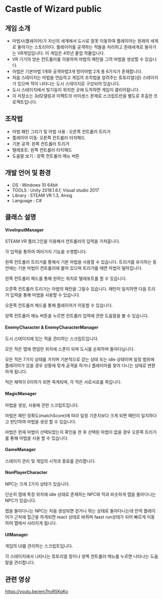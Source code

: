 # Castle of Wizard public
## 게임 소개
* 마법사(플레이어)가 자신의 세계에서 도시로 잘못 이동하여 플레이어는 원래의 세계로 돌아가는 스토리이다. 플레이어를 공격하는 적들을 처리하고 원래세계로 돌아가는 VR게임입니다. 이 게임은 4학년 졸업 작품입니다. 
* VR 기기의 양손 컨트롤러를 이용하여 마법의 패턴을 그려 마법을 생성할 수 있습니다.
* 마법은 기본마법 1개와 공격마법3개 방어마법 2개 총 6가지가 존재합니다.
* 처음 스테이지는 마법을 연습하고 게임의 조작법을 알려주는 튜토리얼(성) 스테이지가 있으며 적이 나타나는 도시 스테이지로 구성되어 있습니다.
* 도시 스테이지에서 빛기둥이 위치한 곳에 도착하면 게임이 클리어됩니다.
* 이 저장소는 3d모델링과 이펙트의 라이센스 문제로 스크립트만을 별도로 추출한 프로젝트입니다.

## 조작법
* 마법 패턴 그리기 및 마법 사용 : 오른쪽 컨트롤러 트리거
* 플레이어 이동: 오른쪽 컨트롤러 터치패드
* 기본 공격: 왼쪽 컨트롤러 트리거
* 텔레포트: 왼쪽 컨트롤러 터치패드
* 도움말 보기 : 양쪽 컨트롤러 메뉴 버튼

## 개발 언어 및 환경
- OS : Windows 10 64bit 
- TOOLS : Unity 2018.1.6.f, Visual studio 2017
- Library : STEAM VR 1.3, Airsig
- Language : C#

## 클래스 설명
#### ViveInputManager
STEAM VR 플러그인을 이용해서 컨트롤러의 입력을 가져옵니다.

각 입력을 통하여 여러가지 기능을 수행합니다.

왼쪽 컨트롤러 트리거를 통해서 기본 마법을 사용할 수 있습니다. 
트리거를 유지하는 동안에는 기본 마법이 컨트롤러에 붙어 있으며 트리거를 때면 마법이 떨어집니다.

왼쪽 컨트롤러 패드를 통해 원하는 위치로 텔레포트를 할 수 있습니다.

오른쪽 컨트롤러 트리거는 마법의 패턴을 그릴수 있습니다. 패턴이 일치하면 다음 트리거 입력을 통해 마법을 사용할 수 있습니다.

오른쪽 컨트롤러 패드를 통해 플레이어가 이동할 수 있습니다.

양쪽 컨트롤러 메뉴 버튼을 누르면 컨트롤러 입력에 관한 도움말을 볼 수 있습니다.

#### EnemyCharacter & EnemyCharacterManager
도시 스테이지에 있는 적을 관리하는 스크립트입니다.

모든 적은 맵에 랜덤한 위치에 스폰이 되며 도시를 순회하며 돌아다닙니다.

모든 적은 7가지 상태를 가지며 기본적으로 걷는 상태 또는 idle 상태이며 일정 범위에 플레이어가 있을 경우 상황에 맞게 공격을 하거나 플레이어를 찾아
다니는 상태로 변환하게 됩니다.

적은 체력이 0이하가 되면 죽게되며, 각 적은 서로서로를 죽입니다.

#### MagicManager
마법을 생성, 사용에 관한 스크립트입니다.

마법은 패턴 정확도(matchScore)에 따라 일정 기준치보다 크게 되면 패턴이 일치하다고 판단하여 마법을 생성 할 수 있습니다.

마법은 현재 마법이 선택되었는지 확인을 한 후 선택된 마법이 없을 경우 오른쪽 트리거를 통해 마법을 사용 할 수 있습니다.

#### GameManager
스테이지 관리 및 게임의 시작과 종료를 관리합니다.

#### NonPlayerCharacter
NPC는 크게 2가지 상태가 있습니다.

단순히 맵에 특정 위치에 idle 상태로 존재하는 NPC와 적과 비슷하게 맵을 돌아다니는 NPC가 있습니다.

맵을 돌아다니는 NPC는 처음 생성되면 걷거나 뛰는 상태로 돌아다니는데 만약 플레이어가 근처에 접근을 하게되면 react 상태로 바뀌며 faast run상태가 되어 빠르게 이동하여 맵에서 사라지게 됩니다.

#### UIManager
게임의 UI를 관리하는 스크립트입니다.

각 스테이지에서 나타나는 튜토리얼 창이나 양쪽 컨트롤러 메뉴를 누르면 나타나는 도움말을 관리합니다.

## 관련 영상
https://youtu.be/em7hyR5KgKo
